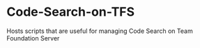 # Code-Search-on-TFS
Hosts scripts that are useful for managing Code Search on Team Foundation Server
